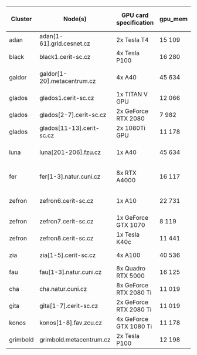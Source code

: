 | Cluster | Node(s) | GPU card specification | gpu\_mem | CUDA<br/> computing<br/> capabillity | gpu\_cap | cuda\_version |
|-------|------|----------|-----|---------------|----------|---------|
| adan     | adan[1-61].grid.cesnet.cz    | 2x Tesla T4            | 15 109 | 7.5  | cuda35,cuda61,<br/>cuda75 | 11.2 |
| black    | black1.cerit-sc.cz           | 4x Tesla P100          | 16 280 | 6.0  | cuda35, cuda60 | 11.2 |
| galdor   | galdor[1-20].metacentrum.cz  | 4x A40                 | 45 634 | 8.6  | cuda35,cuda61,<br/>cuda75,cuda80,<br/>cuda86 | 11.4 |
| glados   | glados1.cerit-sc.cz          | 1x TITAN V GPU         | 12 066 | 7.0  | cuda35,cuda61,<br/>cuda70 | 11.2 |
| glados   | glados[2-7].cerit-sc.cz      | 2x GeForce RTX 2080    |  7 982 | 7.5  | cuda35,cuda61,<br/>cuda75 | 11.2 |
| glados   | glados[11-13].cerit-sc.cz    | 2x 1080Ti GPU          | 11 178 | 6.1  | cuda35,cuda61 | 11.2 |
| luna     | luna[201-206].fzu.cz         | 1x A40                 | 45 634 | 8.6  | cuda35,cuda61,<br/>cuda75,cuda80,<br/>cuda86 | 11.4 |
| fer      | fer[1-3].natur.cuni.cz       | 8x RTX A4000           | 16 117 | 8.6  | cuda35,cuda61,<br/>cuda75,cuda80,<br/>cuda86 | 11.2 |
| zefron   | zefron6.cerit-sc.cz          | 1x A10                 | 22 731 | 8.6  | cuda35,cuda61,<br/>cuda75,cuda80,<br/>cuda86 | 11.2 |
| zefron   | zefron7.cerit-sc.cz          | 1x GeForce GTX 1070    |  8 119 | 3.5  | cuda35, cuda61 | 11.2 |
| zefron   | zefron8.cerit-sc.cz          | 1x Tesla K40c          | 11 441 | 3.5  | cuda35 | 11.2 |
| zia      | zia[1-5].cerit-sc.cz         | 4x A100                | 40 536 | 8.0  | cuda35,cuda61,<br/>cuda75,cuda80 | 11.2 |
| fau      | fau[1-3].natur.cuni.cz       | 8x Quadro RTX 5000     | 16 125 | 7.5  | cuda35,cuda61,<br/>cuda75 | 11.2 |
| cha      | cha.natur.cuni.cz            | 8x GeForce RTX 2080 Ti | 11 019 | 7.5  | cuda35,cuda61,<br/>cuda75 | 11.2 |
| gita     | gita[1-7].cerit-sc.cz        | 2x GeForce RTX 2080 Ti | 11 019 | 7.5  | cuda35,cuda61,<br/>cuda75 | 11.2 |
| konos    | konos[1-8].fav.zcu.cz        | 4x GeForce GTX 1080 Ti | 11 178 | 6.1  | cuda35,cuda61 | 11.2 |
| grimbold | grimbold.metacentrum.cz      | 2x Tesla P100          | 12 198 | 6.0  | cuda35, cuda60 | 11.2 |
